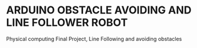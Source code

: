 # ARDUINO OBSTACLE AVOIDING AND LINE FOLLOWER ROBOT

Physical computing Final Project, Line Following and avoiding obstacles